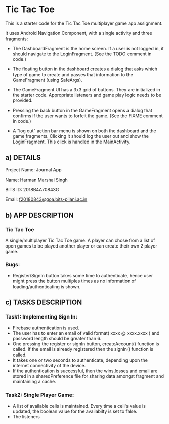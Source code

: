 # Tic Tac Toe

This is a starter code for the Tic Tac Toe multiplayer game app assignment.

It uses Android Navigation Component, with a single activity and three fragments:

- The DashboardFragment is the home screen. If a user is not logged in, it should navigate to the
LoginFragment. (See the TODO comment in code.)

- The floating button in the dashboard creates a dialog that asks which type of game to create and
passes that information to the GameFragment (using SafeArgs).

- The GameFragment UI has a 3x3 grid of buttons. They are initialized in the starter code.
Appropriate listeners and game play logic needs to be provided.

- Pressing the back button in the GameFragment opens a dialog that confirms if the user wants to
forfeit the game. (See the FIXME comment in code.)

- A "log out" action bar menu is shown on both the dashboard and the game fragments. Clicking it
should log the user out and show the LoginFragment. This click is handled in the MainActivity.



## a) DETAILS
Project Name: Journal App

Name: Harman Marshal Singh

BITS ID: 2018B4A70843G

Email: f20180843@goa.bits-pilani.ac.in


## b) APP DESCRIPTION
### Tic Tac Toe
A single/multiplayer Tic Tac Toe game. A player can chose from a list of open games to be played another player or can create their own 2 player game. 
### Bugs:
  * Register/SignIn button takes some time to authenticate, hence user might press the button multiples times as no information of loading/authenticating is shown.  

## c) TASKS DESCRIPTION
### Task1: Implementing Sign In:
  * Firebase authentication is used.
  * The user has to enter an email of valid format( xxxx @ xxxx.xxxx ) and password length should be greater than 6.
  * One pressing the register or signIn button, createAccount() function is called. If the email is already registered then the signIn() function is called.
  * It takes one or two seconds to authenticate, depending upon the internet connectivity of the device. 
  * If the authentication is successful, then the wins,losses and email are stored in a sharedPreference file for sharing data amongst fragment and maintaining a cache.
  
### Task2: Single Player Game:
  * A list of available cells is maintained. Every time a cell's value is updated, the boolean value for the availabilty is set to false.
  * The listeners 
  
